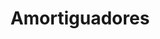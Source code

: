 ---
title: "Amortiguadores"
url: /barrios-unidos/amortiguadores-carrera-28a/
shop: piezas de automóviles
---